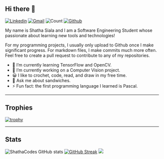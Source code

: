 
## Hi there 👋
[![Linkedin](https://img.shields.io/badge/-shathasiala-blue?style=flat&logo=Linkedin&logoColor=white)](https://www.linkedin.com/in/shathasiala) [![Gmail](https://img.shields.io/badge/-shatha.siala-c14438?style=flat&logo=Gmail&logoColor=white)](mailto:shatha.siala@gmail.com) ![Count](https://visitor-badge.laobi.icu/badge?page_id=ShathaCodes.ShathaCodes) [![Github](https://img.shields.io/github/followers/ShathaCodes?label=Follow&style=social)](https://github.com/ShathaCodes) 

My name is Shatha Siala and I am a Software Engineering Student whose passionate about learning new tools and technologies!

For my programming projects, I usually only upload to Github once I make significant progress. For markdown files, I make commits much more often. Feel free to create a pull request to contribute to any of my repositories.

<!--
**ShathaCodes/ShathaCodes** is a ✨ _special_ ✨ repository because its `README.md` (this file) appears on your GitHub profile.
-->

- 🌱 I’m currently learning TensorFlow and OpenCV.
- 🔭 I’m currently working on a Computer Vision project.
- 😀 I like to crochet, code, read, and draw in my free time.
- 💬 Ask me about sandwiches.
- ⚡ Fun fact: the first programming language I learned is Pascal.

---------------------------------------------------------------------------------------------------------------
## Trophies

[![trophy](https://github-profile-trophy.vercel.app/?username=ShathaCodes&theme=radical)](https://github.com/ryo-ma/github-profile-trophy)

---------------------------------------------------------------------------------------------------------------
## Stats

![ShathaCodes GitHub stats](https://github-readme-stats.vercel.app/api?username=ShathaCodes&show_icons=true&theme=radical) 
[![GitHub Streak](https://github-readme-streak-stats.herokuapp.com/?user=ShathaCodes&theme=radical)](https://git.io/streak-stats)
<img src="https://activity-graph.herokuapp.com/graph?username=ShathaCodes611&hide_border=true&theme=redical"/><br><br>
